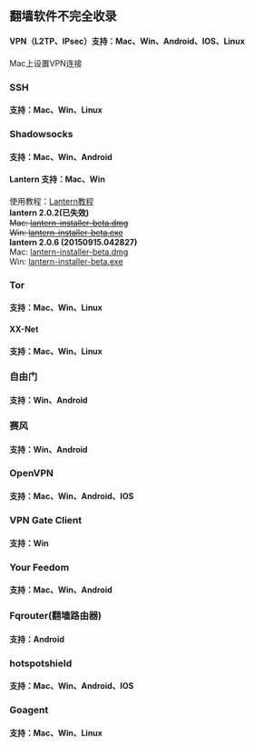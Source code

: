 ## 翻墙软件不完全收录

#### VPN（L2TP、IPsec）支持：Mac、Win、Android、IOS、Linux 
Mac上设置VPN连接 

### SSH
#### 支持：Mac、Win、Linux

### Shadowsocks
#### 支持：Mac、Win、Android

#### Lantern 支持：Mac、Win
使用教程：<a href="http://hi-andy.com/index.php/2015/08/30/google-lantern/">Lantern教程</a> <br/>
**lantern 2.0.2(已失效)**<br/> 
~~Mac: <a href="https://github.com/it-andy-hou/fq/blob/master/lantern/lantern%202.0.2/lantern-installer-beta.dmg/">lantern-installer-beta.dmg</a>~~<br/>
~~Win: <a href="https://github.com/it-andy-hou/fq/blob/master/lantern/lantern%202.0.2/lantern-installer-beta.exe/">lantern-installer-beta.exe</a>~~<br/> 
**lantern 2.0.6 (20150915.042827)**<br/>
Mac: <a href="https://github.com/it-andy-hou/fq/blob/master/lantern/lantern%202.0.6%20(20150915.042827)/lantern-installer-beta%20.dmg.zip/">lantern-installer-beta.dmg</a><br/>
Win: <a href="https://github.com/it-andy-hou/fq/blob/master/lantern/lantern%202.0.6%20(20150915.042827)/lantern-installer-beta.exe/">lantern-installer-beta.exe</a><br/>
### Tor
#### 支持：Mac、Win、Linux

#### XX-Net
#### 支持：Mac、Win、Linux

### 自由门
#### 支持：Win、Android

### 赛风
#### 支持：Win、Android

### OpenVPN
#### 支持：Mac、Win、Android、IOS

### VPN Gate Client
#### 支持：Win

### Your Feedom
#### 支持：Mac、Win、Android

### Fqrouter(翻墙路由器)
#### 支持：Android

### hotspotshield
#### 支持：Mac、Win、Android、IOS

### Goagent
#### 支持：Mac、Win、Linux
